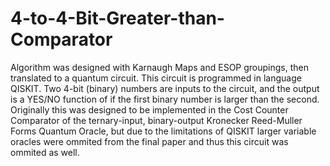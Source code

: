 # 4-to-4-Bit-Greater-than-Comparator
Algorithm was designed with Karnaugh Maps and ESOP groupings, then translated to a quantum circuit. This circuit is programmed in language QISKIT. Two 4-bit (binary) numbers are inputs to the circuit, and the output is a YES/NO function of if the first binary number is larger than the second. Originally this was designed to be implemented in the Cost Counter Comparator of the ternary-input, binary-output Kronecker Reed-Muller Forms Quantum Oracle, but due to the limitations of QISKIT larger variable oracles were ommited from the final paper and thus this circuit was ommited as well.
